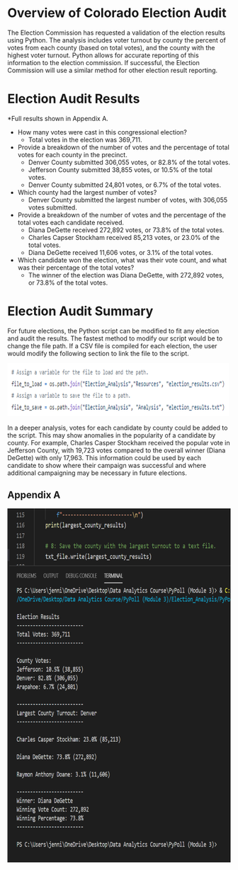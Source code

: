 # Overview of Colorado Election Audit

The Election Commission has requested a validation of the election results using Python. The analysis includes voter turnout by county the percent of votes from each county (based on total votes), and the county with the highest voter turnout. Python allows for accurate reporting of this information to the election commission. If successful, the Election Commission will use a similar method for other election result reporting. 

# Election Audit Results
*Full results shown in Appendix A.

* How many votes were cast in this congressional election?
  * Total votes in the election was 369,711.
* Provide a breakdown of the number of votes and the percentage of total votes for each county in the precinct.
  * Denver County submitted 306,055 votes, or 82.8% of the total votes.
  * Jefferson County submitted 38,855 votes, or 10.5% of the total votes.
  * Denver County submitted 24,801 votes, or 6.7% of the total votes.
* Which county had the largest number of votes?
  * Denver County submitted the largest number of votes, with 306,055 votes submitted. 
* Provide a breakdown of the number of votes and the percentage of the total votes each candidate received.
  * Diana DeGette received 272,892 votes, or 73.8% of the total votes.
  * Charles Capser Stockham received 85,213 votes, or 23.0% of the total votes.
  * Diana DeGette received 11,606 votes, or 3.1% of the total votes.
* Which candidate won the election, what was their vote count, and what was their percentage of the total votes?
  * The winner of the election was Diana DeGette, with 272,892 votes, or 73.8% of the total votes.

# Election Audit Summary
  
For future elections, the Python script can be modified to fit any election and audit the results. The fastest method to modify our script would be to change the file path. If a CSV file is compiled for each election, the user would modify the following section to link the file to the script.

<img src="https://github.com/jratliff1215/Election-Analysis/blob/main/Resources/File%20Modification%201.PNG" width="500" height="120">

In a deeper analysis, votes for each candidate by county could be added to the script. This may show anomalies in the popularity of a candidate by county. For example, Charles Casper Stockham received the popular vote in Jefferson County, with 19,723 votes compared to the overall winner (Diana DeGette) with only 17,963. This information could be used by each candidate to show where their campaign was successful and where additional campaigning may be necessary in future elections. 



## Appendix A

<img src= "https://github.com/jratliff1215/Election-Analysis/blob/main/Resources/Terminal%20Code%20Completion.PNG" width="600" height="800">
<img src
